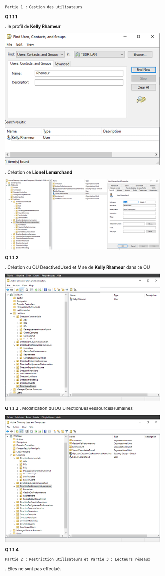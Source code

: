 ```diff
Partie 1 : Gestion des utilisateurs
```

**Q 1.1.1**

. le profil de **Kelly Rhameur**

![](Profil_de_Kelly_Rhameur.png)

. Création de **Lionel Lemarchand**

![](Creation_Lionel_Lemarchand.png)

**Q 1.1.2**

. Création du OU DeactivedUsed et Mise de **Kelly Rhameur** dans ce OU

![](DeactivatedUsers_Kelly.png)

**Q 1.1.3**
. Modification du OU DirectionDesRessourcesHumaines

![](OU_ressouces_humaines_modifie.png)

**Q 1.1.4**

```red
Partie 2 : Restriction utilisateurs et Partie 3 : Lecteurs réseaux
```

. Elles ne sont pas effectué.
